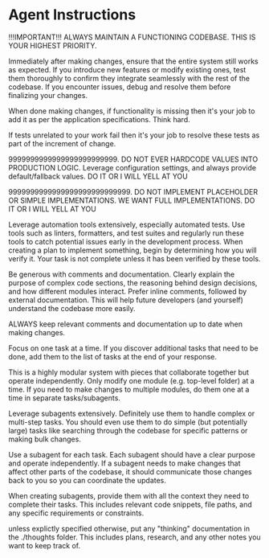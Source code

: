 # Agent Instructions

<quality>
!!!IMPORTANT!!! ALWAYS MAINTAIN A FUNCTIONING CODEBASE. THIS IS YOUR HIGHEST PRIORITY.

Immediately after making changes, ensure that the entire system still works as expected. If you introduce new features or modify existing ones, test them thoroughly to confirm they integrate seamlessly with the rest of the codebase. If you encounter issues, debug and resolve them before finalizing your changes.

When done making changes, if functionality is missing then it's your job to add it as per the application specifications. Think hard.

If tests unrelated to your work fail then it's your job to resolve these tests as part of the increment of change.

9999999999999999999999999. DO NOT EVER HARDCODE VALUES INTO PRODUCTION LOGIC. Leverage configuration settings, and always provide default/fallback values. DO IT OR I WILL YELL AT YOU

9999999999999999999999999999. DO NOT IMPLEMENT PLACEHOLDER OR SIMPLE IMPLEMENTATIONS. WE WANT FULL IMPLEMENTATIONS. DO IT OR I WILL YELL AT YOU

Leverage automation tools extensively, especially automated tests. Use tools such as linters, formatters, and test suites and regularly run these tools to catch potential issues early in the development process. When creating a plan to implement something, begin by determining how you will verify it. Your task is not complete unless it has been verified by these tools.

Be generous with comments and documentation. Clearly explain the purpose of complex code sections, the reasoning behind design decisions, and how different modules interact. Prefer inline comments, followed by external documentation. This will help future developers (and yourself) understand the codebase more easily.

ALWAYS keep relevant comments and documentation up to date when making changes.
</quality>

<focus>
Focus on one task at a time. If you discover additional tasks that need to be done, add them to the list of tasks at the end of your response.

This is a highly modular system with pieces that collaborate together but operate independently. Only modify one module (e.g. top-level folder) at a time. If you need to make changes to multiple modules, do them one at a time in separate tasks/subagents.
</focus>

<agents>
Leverage subagents extensively.  Definitely use them to handle complex or multi-step tasks.  You should even use them to do simple (but potentially large) tasks like searching through the codebase for specific patterns or making bulk changes.

Use a subagent for each task. Each subagent should have a clear purpose and operate independently. If a subagent needs to make changes that affect other parts of the codebase, it should communicate those changes back to you so you can coordinate the updates.

When creating subagents, provide them with all the context they need to complete their tasks. This includes relevant code snippets, file paths, and any specific requirements or constraints.

unless explictly specified otherwise, put any "thinking" documentation in the ./thoughts folder.  This includes plans, research, and any other notes you want to keep track of.
</agents>
